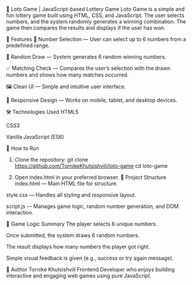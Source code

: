 🎲 Loto Game | JavaScript-based Lottery Game
Loto Game is a simple and fun lottery game built using HTML, CSS, and JavaScript. The user selects numbers, and the system randomly generates a winning combination. The game then compares the results and displays if the user has won.

🌟 Features
🔢 Number Selection — User can select up to 6 numbers from a predefined range.

🎰 Random Draw — System generates 6 random winning numbers.

✅ Matching Check — Compares the user’s selection with the drawn numbers and shows how many matches occurred.

🖼️ Clean UI — Simple and intuitive user interface.

📱 Responsive Design — Works on mobile, tablet, and desktop devices.

🛠️ Technologies Used
HTML5

CSS3

Vanilla JavaScript (ES6)

🚀 How to Run
1. Clone the repository:
git clone https://github.com/TornikeKhutsishvili/loto-game
cd loto-game

2. Open index.html in your preferred browser.
📁 Project Structure
index.html — Main HTML file for structure.

style.css — Handles all styling and responsive layout.

script.js — Manages game logic, random number generation, and DOM interaction.

🧠 Game Logic Summary
The player selects 6 unique numbers.

Once submitted, the system draws 6 random numbers.

The result displays how many numbers the player got right.

Simple visual feedback is given (e.g., success or try again message).

👤 Author
Tornike Khutsishvili
Frontend Developer who enjoys building interactive and engaging web games using pure JavaScript.

